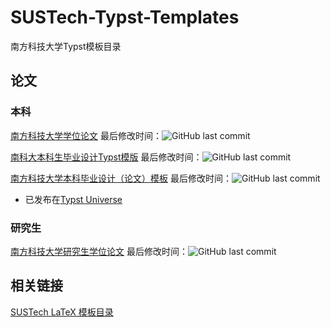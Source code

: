 # SUSTech-Typst-Templates
南方科技大学Typst模板目录

## 论文

### 本科

[南方科技大学学位论文](https://github.com/GuTaoZi/SUSTech-thesis-typst) 最后修改时间：![GitHub last commit](https://img.shields.io/github/last-commit/GuTaoZi/SUSTech-thesis-typst)

[南科大本科生毕业设计Typst模版](https://github.com/wyatt-feng/sustech-ug-thesis-typst) 最后修改时间：![GitHub last commit](https://img.shields.io/github/last-commit/wyatt-feng/sustech-ug-thesis-typst)

[南方科技大学本科毕业设计（论文）模板](https://github.com/Duolei-Wang/modern-sustech-thesis) 最后修改时间：![GitHub last commit](https://img.shields.io/github/last-commit/Duolei-Wang/modern-sustech-thesis)

- 已发布在[Typst Universe](https://typst.app/universe/package/modern-sustech-thesis/)

### 研究生

[南方科技大学研究生学位论文](https://github.com/sses7757/sustech-graduated-thesis) 最后修改时间：![GitHub last commit](https://img.shields.io/github/last-commit/sses7757/sustech-graduated-thesis)

## 相关链接

[SUSTech LaTeX 模板目录](https://github.com/SUSTC/latex-template)
